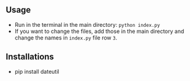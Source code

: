 ## Usage

* Run in the terminal in the main directory: `python index.py`
* If you want to change the files, add those in the main directory and change the names in `index.py` file row `3`.


## Installations
* pip install dateutil